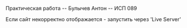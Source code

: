 Практическая работа -- Булычев Антон -- ИСП 089

Если сайт некорректно отображается - запустить через 'Live Server'